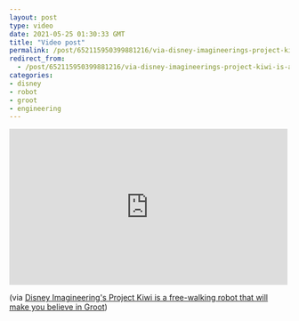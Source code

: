 ```yaml
---
layout: post
type: video
date: 2021-05-25 01:30:33 GMT
title: "Video post"
permalink: /post/652115950399881216/via-disney-imagineerings-project-kiwi-is-a
redirect_from: 
  - /post/652115950399881216/via-disney-imagineerings-project-kiwi-is-a
categories:
- disney
- robot
- groot
- engineering
---
```

<iframe width="500" height="281"  id="youtube_iframe" src="https://www.youtube.com/embed/6spi7nBqrro?feature=oembed&amp;enablejsapi=1&amp;origin=https://safe.txmblr.com&amp;wmode=opaque" frameborder="0" allow="accelerometer; autoplay; clipboard-write; encrypted-media; gyroscope; picture-in-picture" allowfullscreen title="Disney Imagineering's Project Kiwi is free walking robot that will make you believe in Groot"></iframe>

<p>(via <a href="https://techcrunch.com/2021/04/23/disney-imagineerings-project-kiwi-is-free-walking-robot-that-will-make-you-believe-in-groot/">Disney Imagineering's Project Kiwi is a free-walking robot that will make you believe in Groot</a>) </p>